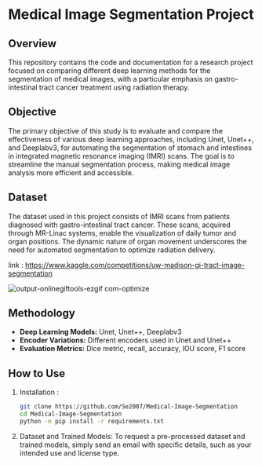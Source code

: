 # Medical Image Segmentation Project

## Overview

This repository contains the code and documentation for a research project focused on comparing different deep learning methods for the segmentation of medical images, with a particular emphasis on gastro-intestinal tract cancer treatment using radiation therapy.

## Objective

The primary objective of this study is to evaluate and compare the effectiveness of various deep learning approaches, including Unet, Unet++, and Deeplabv3, for automating the segmentation of stomach and intestines in integrated magnetic resonance imaging (IMRI) scans. The goal is to streamline the manual segmentation process, making medical image analysis more efficient and accessible.

## Dataset

The dataset used in this project consists of IMRI scans from patients diagnosed with gastro-intestinal tract cancer. These scans, acquired through MR-Linac systems, enable the visualization of daily tumor and organ positions. The dynamic nature of organ movement underscores the need for automated segmentation to optimize radiation delivery.

link : https://www.kaggle.com/competitions/uw-madison-gi-tract-image-segmentation

![output-onlinegiftools-ezgif com-optimize](https://github.com/Se2007/Medical-Image-Segmentation/assets/112750879/5b261c39-4642-41e0-9b45-f14e5d31e37f)

## Methodology

- **Deep Learning Models:** Unet, Unet++, Deeplabv3
- **Encoder Variations:** Different encoders used in Unet and Unet++
- **Evaluation Metrics:** Dice metric, recall, accuracy, IOU score, F1 score

## How to Use

1. Installation :

   ```bash
   git clone https://github.com/Se2007/Medical-Image-Segmentation
   cd Medical-Image-Segmentation
   python -m pip install -r requirements.txt

2. Dataset and Trained Models:
  To request a pre-processed dataset and trained models, simply send an email with specific details, such as your intended use and license type.

